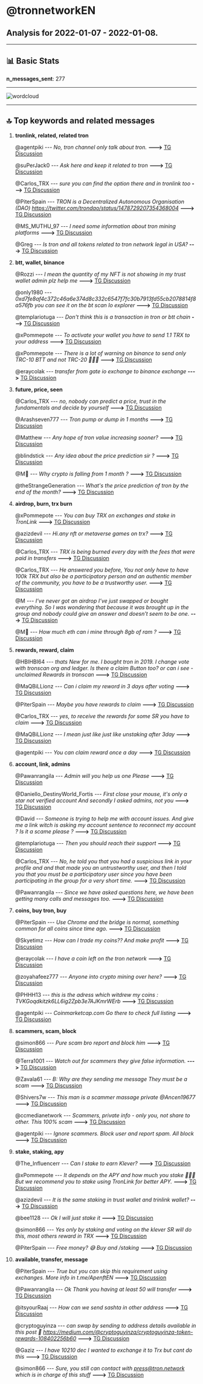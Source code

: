 # **@tronnetworkEN**
 ## Analysis for **2022-01-07** - **2022-01-08**.

---

## 📊 **Basic Stats**

**n_messages_sent**: 277

---
![wordcloud](tronnetworkEN_1Days_wordcloud.png)

---


## 🔝 **Top keywords and related messages**

1. **tronlink, related, related tron**

    @agentpiki --- *No, tron channel only talk about tron.* **--->** [TG Discussion](https://t.me/tronnetworkEN/3817279)

    @suPerJack0 --- *Ask here and keep it related to tron* **--->** [TG Discussion](https://t.me/tronnetworkEN/3816333)

    @Carlos_TRX --- *sure you can find the option there and in tronlink too* **--->** [TG Discussion](https://t.me/tronnetworkEN/3815436)

    @PiterSpain --- *TRON is a Decentralized Autonomous Organisation (DAO)  https://twitter.com/trondao/status/1478729207354368004* **--->** [TG Discussion](https://t.me/tronnetworkEN/3813287)

    @MS_MUTHU_97 --- *I need some information about tron mining platforms* **--->** [TG Discussion](https://t.me/tronnetworkEN/3817002)

    @Greg --- *Is tron and all tokens related to tron network legal in USA?* **--->** [TG Discussion](https://t.me/tronnetworkEN/3814896)

2. **btt, wallet, binance**

    @Rozzi --- *I mean the quantity  of my NFT is not showing  in my trust wallet admin plz help me* **--->** [TG Discussion](https://t.me/tronnetworkEN/3813926)

    @only1980 --- *0xd7fe8af4c372c46a6e374d8c332c6547f7fc30b7913fd55cb2078814f8a576fb you can see it on the bt scan Io explorer* **--->** [TG Discussion](https://t.me/tronnetworkEN/3815721)

    @templariotuga --- *Don't think this is a transaction in tron or btt chain* **--->** [TG Discussion](https://t.me/tronnetworkEN/3815732)

    @xPommepote --- *To activate your wallet you have to send 1.1 TRX to your address* **--->** [TG Discussion](https://t.me/tronnetworkEN/3815976)

    @xPommepote --- *There is a lot of warning on binance to send only TRC-10 BTT and not TRC-20 🤷🏼‍♂️* **--->** [TG Discussion](https://t.me/tronnetworkEN/3815948)

    @eraycolak --- *transfer from gate io exchange to binance exchange* **--->** [TG Discussion](https://t.me/tronnetworkEN/3815929)

3. **future, price, seen**

    @Carlos_TRX --- *no, nobody can predict a price, trust in the fundamentals and decide by yourself* **--->** [TG Discussion](https://t.me/tronnetworkEN/3814911)

    @Arashseven777 --- *Tron pump or dump in 1 months* **--->** [TG Discussion](https://t.me/tronnetworkEN/3813559)

    @Matthew --- *Any hope of tron value increasing sooner?* **--->** [TG Discussion](https://t.me/tronnetworkEN/3815324)

    @blindstick --- *Any idea about the price prediction sir ?* **--->** [TG Discussion](https://t.me/tronnetworkEN/3814909)

    @M💫 --- *Why  crypto is falling from 1 month ?* **--->** [TG Discussion](https://t.me/tronnetworkEN/3815195)

    @theStrangeGeneration --- *What's the price prediction of tron by the end of the month?* **--->** [TG Discussion](https://t.me/tronnetworkEN/3813372)

4. **airdrop, burn, trx burn**

    @xPommepote --- *You can buy TRX on exchanges and stake in TronLink* **--->** [TG Discussion](https://t.me/tronnetworkEN/3815988)

    @azizdevil --- *Hi.any nft or metaverse games on trx?* **--->** [TG Discussion](https://t.me/tronnetworkEN/3816269)

    @Carlos_TRX --- *TRX is being burned every day with the fees that were paid in transfers* **--->** [TG Discussion](https://t.me/tronnetworkEN/3813514)

    @Carlos_TRX --- *He answered you before, You not only have to have 100k TRX but also be a participatory person and an authentic member of the community, you have to be a trustworthy user.* **--->** [TG Discussion](https://t.me/tronnetworkEN/3816637)

    @M --- *I’ve never got an airdrop I’ve just swapped or bought everything. So I was wondering that because it was brought up in the group and nobody could give an answer and doesn’t seem to be one.* **--->** [TG Discussion](https://t.me/tronnetworkEN/3815410)

    @M💫 --- *How much eth can i mine through 8gb of ram ?* **--->** [TG Discussion](https://t.me/tronnetworkEN/3817268)

5. **rewards, reward, claim**

    @HBIHBI64 --- *thats New for me. I bought tron in 2019. I change vote with tronscan org and ledger. Is there a claim Button too? or can i see - unclaimed Rewards in tronscan* **--->** [TG Discussion](https://t.me/tronnetworkEN/3815418)

    @MaQBiLLionz --- *Can i claim my reword in 3 days after voting* **--->** [TG Discussion](https://t.me/tronnetworkEN/3816640)

    @PiterSpain --- *Maybe you have rewards to claim* **--->** [TG Discussion](https://t.me/tronnetworkEN/3815415)

    @Carlos_TRX --- *yes, to receive the rewards for some SR you have to claim* **--->** [TG Discussion](https://t.me/tronnetworkEN/3815423)

    @MaQBiLLionz --- *I mean just like just like unstaking after 3day* **--->** [TG Discussion](https://t.me/tronnetworkEN/3816669)

    @agentpiki --- *You can claim reward once a day* **--->** [TG Discussion](https://t.me/tronnetworkEN/3816663)

6. **account, link, admins**

    @Pawanrangila --- *Admin will you help us one Please* **--->** [TG Discussion](https://t.me/tronnetworkEN/3816332)

    @Daniello_DestinyWorld_Fortis --- *First close your mouse, it's only a star not verified account And secondly I asked admins, not you* **--->** [TG Discussion](https://t.me/tronnetworkEN/3817270)

    @David --- *Someone is trying to help me with account issues. And give me a link witch is asking my account sentence to reconnect my account ? Is it a scame please ?* **--->** [TG Discussion](https://t.me/tronnetworkEN/3817205)

    @templariotuga --- *Then you should reach their support* **--->** [TG Discussion](https://t.me/tronnetworkEN/3815711)

    @Carlos_TRX --- *No, he told you that you had a suspicious link in your profile and and that made you an untrustworthy user, and then I told you that you must be a participatory user since you have been participating in the group for a very short time.* **--->** [TG Discussion](https://t.me/tronnetworkEN/3816822)

    @Pawanrangila --- *Since we have asked questions here, we have been getting many calls and messages too.* **--->** [TG Discussion](https://t.me/tronnetworkEN/3816366)

7. **coins, buy tron, buy**

    @PiterSpain --- *Use Chrome and the bridge is normal, something common for all coins since time ago.* **--->** [TG Discussion](https://t.me/tronnetworkEN/3815632)

    @Skyetimz --- *How can I trade my coins?? And make profit* **--->** [TG Discussion](https://t.me/tronnetworkEN/3816561)

    @eraycolak --- *I have a coin left on the tron ​​network* **--->** [TG Discussion](https://t.me/tronnetworkEN/3815880)

    @zoyahafeez777 --- *Anyone into crypto mining over here?* **--->** [TG Discussion](https://t.me/tronnetworkEN/3815265)

    @PHHH13 --- *this is the adress which witdrew my coins : TVKGoqdkitzk6LL6ig2Zpb3e7AJKmrWErb* **--->** [TG Discussion](https://t.me/tronnetworkEN/3817453)

    @agentpiki --- *Coinmarketcap.com  Go there to check full listing* **--->** [TG Discussion](https://t.me/tronnetworkEN/3816973)

8. **scammers, scam, block**

    @simon866 --- *Pure scam bro report and block him* **--->** [TG Discussion](https://t.me/tronnetworkEN/3817206)

    @Terra1001 --- *Watch out for scammers they give false information.* **--->** [TG Discussion](https://t.me/tronnetworkEN/3817252)

    @Zavala61 --- *B: Why are they sending me message  They must be a scam* **--->** [TG Discussion](https://t.me/tronnetworkEN/3815832)

    @Shivers7w --- *This man is a scammer massage private  @Ancen19677* **--->** [TG Discussion](https://t.me/tronnetworkEN/3815737)

    @ccmedianetwork --- *Scammers, private info - only you, not share to other. This 100% scam* **--->** [TG Discussion](https://t.me/tronnetworkEN/3814617)

    @agentpiki --- *Ignore scammers. Block user and report spam.  All block* **--->** [TG Discussion](https://t.me/tronnetworkEN/3816370)

9. **stake, staking, apy**

    @The_Influencerr --- *Can I stake to earn Klever?* **--->** [TG Discussion](https://t.me/tronnetworkEN/3814810)

    @xPommepote --- *It depends on the APY and how much you stake 🤷🏼‍♂️ But we recommend you to stake using TronLink for better APY.* **--->** [TG Discussion](https://t.me/tronnetworkEN/3813499)

    @azizdevil --- *It is the same staking in trust wallet and trinlink wallet?* **--->** [TG Discussion](https://t.me/tronnetworkEN/3813513)

    @bee1128 --- *Ok I will just stake it* **--->** [TG Discussion](https://t.me/tronnetworkEN/3815991)

    @simon866 --- *Yes only by staking and voting on the klever SR will do this, most others reward in TRX* **--->** [TG Discussion](https://t.me/tronnetworkEN/3814979)

    @PiterSpain --- *Free money? 😅 Buy and /staking* **--->** [TG Discussion](https://t.me/tronnetworkEN/3813283)

10. **available, transfer, message**

    @PiterSpain --- *True but you can skip this requirement using exchanges. More info in t.me/ApenftEN* **--->** [TG Discussion](https://t.me/tronnetworkEN/3815401)

    @Pawanrangila --- *Ok Thank you having at least 50 will transfer* **--->** [TG Discussion](https://t.me/tronnetworkEN/3816369)

    @itsyourRaaj --- *How can we send sashta in other address* **--->** [TG Discussion](https://t.me/tronnetworkEN/3814615)

    @cryptoguyinza --- *can swap by sending to address  details available in this post 😬  https://medium.com/@cryptoguyinza/cryptoguyinza-token-rewards-108402256b60* **--->** [TG Discussion](https://t.me/tronnetworkEN/3814711)

    @Gaziz --- *I have 10210 dec I wanted to exchange it to Trx but cant do this* **--->** [TG Discussion](https://t.me/tronnetworkEN/3814372)

    @simon866 --- *Sure, you still can contact with press@tron.network which is in charge of this stuff* **--->** [TG Discussion](https://t.me/tronnetworkEN/3817332)

